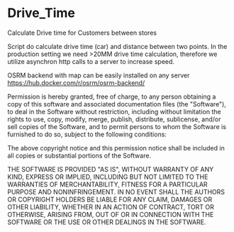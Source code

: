 # Drive_Time
Calculate Drive time for Customers between stores


Script do calculate drive time (car) and distance between two points. In the production setting we need >20MM drive time calculation, therefore we  utilize asynchron  http calls to a server to increase speed.  

OSRM backend with map can be easily installed on any server https://hub.docker.com/r/osrm/osrm-backend/



















Permission is hereby granted, free of charge, to any person obtaining a copy of this software and associated documentation files (the "Software"), to deal in the Software without restriction, including without limitation the rights to use, copy, modify, merge, publish, distribute, sublicense, and/or sell copies of the Software, and to permit persons to whom the Software is furnished to do so, subject to the following conditions:

The above copyright notice and this permission notice shall be included in all copies or substantial portions of the Software.

THE SOFTWARE IS PROVIDED "AS IS", WITHOUT WARRANTY OF ANY KIND, EXPRESS OR IMPLIED, INCLUDING BUT NOT LIMITED TO THE WARRANTIES OF MERCHANTABILITY, FITNESS FOR A PARTICULAR PURPOSE AND NONINFRINGEMENT. IN NO EVENT SHALL THE AUTHORS OR COPYRIGHT HOLDERS BE LIABLE FOR ANY CLAIM, DAMAGES OR OTHER LIABILITY, WHETHER IN AN ACTION OF CONTRACT, TORT OR OTHERWISE, ARISING FROM, OUT OF OR IN CONNECTION WITH THE SOFTWARE OR THE USE OR OTHER DEALINGS IN THE SOFTWARE.

